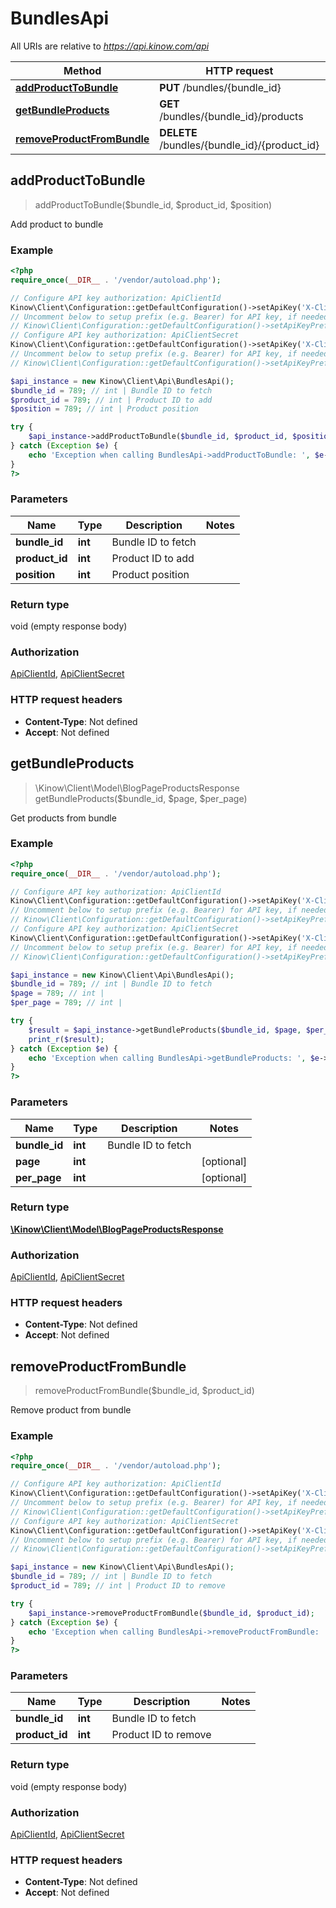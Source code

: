 # BundlesApi

All URIs are relative to *https://api.kinow.com/api*

Method | HTTP request | Description
------------- | ------------- | -------------
[**addProductToBundle**](#addProductToBundle) | **PUT** /bundles/{bundle_id} | 
[**getBundleProducts**](#getBundleProducts) | **GET** /bundles/{bundle_id}/products | 
[**removeProductFromBundle**](#removeProductFromBundle) | **DELETE** /bundles/{bundle_id}/{product_id} | 


## **addProductToBundle**
> addProductToBundle($bundle_id, $product_id, $position)



Add product to bundle

### Example
```php
<?php
require_once(__DIR__ . '/vendor/autoload.php');

// Configure API key authorization: ApiClientId
Kinow\Client\Configuration::getDefaultConfiguration()->setApiKey('X-Client-Id', 'YOUR_API_KEY');
// Uncomment below to setup prefix (e.g. Bearer) for API key, if needed
// Kinow\Client\Configuration::getDefaultConfiguration()->setApiKeyPrefix('X-Client-Id', 'Bearer');
// Configure API key authorization: ApiClientSecret
Kinow\Client\Configuration::getDefaultConfiguration()->setApiKey('X-Client-Secret', 'YOUR_API_KEY');
// Uncomment below to setup prefix (e.g. Bearer) for API key, if needed
// Kinow\Client\Configuration::getDefaultConfiguration()->setApiKeyPrefix('X-Client-Secret', 'Bearer');

$api_instance = new Kinow\Client\Api\BundlesApi();
$bundle_id = 789; // int | Bundle ID to fetch
$product_id = 789; // int | Product ID to add
$position = 789; // int | Product position

try {
    $api_instance->addProductToBundle($bundle_id, $product_id, $position);
} catch (Exception $e) {
    echo 'Exception when calling BundlesApi->addProductToBundle: ', $e->getMessage(), PHP_EOL;
}
?>
```

### Parameters

Name | Type | Description  | Notes
------------- | ------------- | ------------- | -------------
 **bundle_id** | **int**| Bundle ID to fetch |
 **product_id** | **int**| Product ID to add |
 **position** | **int**| Product position |

### Return type

void (empty response body)

### Authorization

[ApiClientId](#ApiClientId), [ApiClientSecret](#ApiClientSecret)

### HTTP request headers

 - **Content-Type**: Not defined
 - **Accept**: Not defined

## **getBundleProducts**
> \Kinow\Client\Model\BlogPageProductsResponse getBundleProducts($bundle_id, $page, $per_page)



Get products from bundle

### Example
```php
<?php
require_once(__DIR__ . '/vendor/autoload.php');

// Configure API key authorization: ApiClientId
Kinow\Client\Configuration::getDefaultConfiguration()->setApiKey('X-Client-Id', 'YOUR_API_KEY');
// Uncomment below to setup prefix (e.g. Bearer) for API key, if needed
// Kinow\Client\Configuration::getDefaultConfiguration()->setApiKeyPrefix('X-Client-Id', 'Bearer');
// Configure API key authorization: ApiClientSecret
Kinow\Client\Configuration::getDefaultConfiguration()->setApiKey('X-Client-Secret', 'YOUR_API_KEY');
// Uncomment below to setup prefix (e.g. Bearer) for API key, if needed
// Kinow\Client\Configuration::getDefaultConfiguration()->setApiKeyPrefix('X-Client-Secret', 'Bearer');

$api_instance = new Kinow\Client\Api\BundlesApi();
$bundle_id = 789; // int | Bundle ID to fetch
$page = 789; // int | 
$per_page = 789; // int | 

try {
    $result = $api_instance->getBundleProducts($bundle_id, $page, $per_page);
    print_r($result);
} catch (Exception $e) {
    echo 'Exception when calling BundlesApi->getBundleProducts: ', $e->getMessage(), PHP_EOL;
}
?>
```

### Parameters

Name | Type | Description  | Notes
------------- | ------------- | ------------- | -------------
 **bundle_id** | **int**| Bundle ID to fetch |
 **page** | **int**|  | [optional]
 **per_page** | **int**|  | [optional]

### Return type

[**\Kinow\Client\Model\BlogPageProductsResponse**](#BlogPageProductsResponse)

### Authorization

[ApiClientId](#ApiClientId), [ApiClientSecret](#ApiClientSecret)

### HTTP request headers

 - **Content-Type**: Not defined
 - **Accept**: Not defined

## **removeProductFromBundle**
> removeProductFromBundle($bundle_id, $product_id)



Remove product from bundle

### Example
```php
<?php
require_once(__DIR__ . '/vendor/autoload.php');

// Configure API key authorization: ApiClientId
Kinow\Client\Configuration::getDefaultConfiguration()->setApiKey('X-Client-Id', 'YOUR_API_KEY');
// Uncomment below to setup prefix (e.g. Bearer) for API key, if needed
// Kinow\Client\Configuration::getDefaultConfiguration()->setApiKeyPrefix('X-Client-Id', 'Bearer');
// Configure API key authorization: ApiClientSecret
Kinow\Client\Configuration::getDefaultConfiguration()->setApiKey('X-Client-Secret', 'YOUR_API_KEY');
// Uncomment below to setup prefix (e.g. Bearer) for API key, if needed
// Kinow\Client\Configuration::getDefaultConfiguration()->setApiKeyPrefix('X-Client-Secret', 'Bearer');

$api_instance = new Kinow\Client\Api\BundlesApi();
$bundle_id = 789; // int | Bundle ID to fetch
$product_id = 789; // int | Product ID to remove

try {
    $api_instance->removeProductFromBundle($bundle_id, $product_id);
} catch (Exception $e) {
    echo 'Exception when calling BundlesApi->removeProductFromBundle: ', $e->getMessage(), PHP_EOL;
}
?>
```

### Parameters

Name | Type | Description  | Notes
------------- | ------------- | ------------- | -------------
 **bundle_id** | **int**| Bundle ID to fetch |
 **product_id** | **int**| Product ID to remove |

### Return type

void (empty response body)

### Authorization

[ApiClientId](#ApiClientId), [ApiClientSecret](#ApiClientSecret)

### HTTP request headers

 - **Content-Type**: Not defined
 - **Accept**: Not defined

